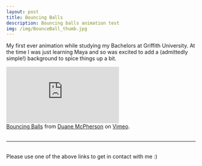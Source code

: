 ```yaml
---
layout: post
title: Bouncing Balls   
description: Bouncing balls animation test
img: /img/BounceBall_thumb.jpg
---
```


My first ever animation while studying my Bachelors at Griffith University. At the time I was just learning Maya and so was excited to add a (admittedly simple!) background to spice things up a bit.

<div class="embed-container"><iframe src="https://player.vimeo.com/video/179999842" frameborder="0" allowfullscreen></iframe></div>
<div class="col three caption">
	<a href="https://vimeo.com/179999842">Bouncing Balls</a> from <a href="https://vimeo.com/duanemcpherson">Duane McPherson</a> on <a href="https://vimeo.com">Vimeo</a>.
</div>

<br>
<hr/>
<br>
<span class="contacticon center">
	<a href="http://duanemcpherson.com/contact/"><i class="fa fa-envelope-square"></i></a>
   	<a href="https://www.linkedin.com/in/duane-mcpherson" target="_blank"><i class="fa fa-linkedin-square"></i></a>
    <a href="http://vimeo.com/duanemcpherson" target="_blank"><i class="fa fa-vimeo-square"></i></a>
    <a href="http://dmcmodelling.tumblr.com/" target="_blank"><i class="fa fa-tumblr-square"></i></a>
	<a href="https://twitter.com/duanemcpherson" target="_blank"><i class="fa fa-twitter-square"></i></a>
</span>

<div class="col three caption">
	Please use one of the above links to get in contact with me :)
</div>